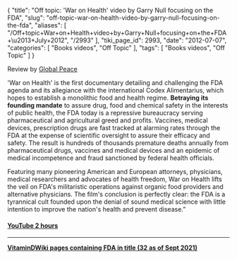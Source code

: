{
    "title": "Off topic: 'War on Health' video by Garry Null focusing on the FDA",
    "slug": "off-topic-war-on-health-video-by-garry-null-focusing-on-the-fda",
    "aliases": [
        "/Off+topic+War+on+Health+video+by+Garry+Null+focusing+on+the+FDA+\u2013+July+2012",
        "/2993"
    ],
    "tiki_page_id": 2993,
    "date": "2012-07-07",
    "categories": [
        "Books videos",
        "Off Topic"
    ],
    "tags": [
        "Books videos",
        "Off Topic"
    ]
}


Review by [Global Peace](http://global-peace-timnolan7.blogspot.com/2012/07/war-on-health-fdas-cult-of-tyranny.html%20)

'War on Health' is the first documentary detailing and challenging the FDA agenda and its allegiance with the international Codex Alimentarius, which hopes to establish a monolithic food and health regime.  **Betraying its founding mandate**  to assure drug, food and chemical safety in the interests of public health, the FDA today is a repressive bureaucracy serving pharmaceutical and agricultural greed and profits. Vaccines, medical devices, prescription drugs are fast tracked at alarming rates through the FDA at the expense of scientific oversight to assure their efficacy and safety. The result is hundreds of thousands premature deaths annually from pharmaceutical drugs, vaccines and medical devices and an epidemic of medical incompetence and fraud sanctioned by federal health officials.

Featuring many pioneering American and European attorneys, physicians, medical researchers and advocates of health freedom, War on Health lifts the veil on FDA's militaristic operations against organic food providers and alternative physicians. The film's conclusion is perfectly clear: the FDA is a tyrannical cult founded upon the denial of sound medical science with little intention to improve the nation's health and prevent disease.”

#### [YouTube 2 hours](http://www.youtube.com/watch?v=VibVIRsHnI0)

---

 **[VitaminDWiki pages containing FDA in title (32 as of Sept 2021)](https://VitaminDWiki.com/America+Desperately+Needs+a+Much+Better+F.D.A.+-+NYT+Sept+2%2C+2021#VitaminDWiki_pages_containing_FDA_in_title_32_as_of_Sept_2021_)**